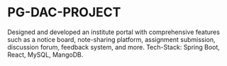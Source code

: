 # PG-DAC-PROJECT
Designed and developed an institute portal with comprehensive features such as a notice board, note-sharing platform, assignment submission, discussion forum, feedback system, and more.  Tech-Stack: Spring Boot, React, MySQL, MangoDB.
